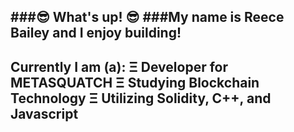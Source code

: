 ###😎 What's up! 😎
###My name is Reece Bailey and I enjoy building!
--------------------------------------------
Currently I am (a): 
Ξ Developer for METASQUATCH
Ξ Studying Blockchain Technology 
Ξ Utilizing Solidity, C++, and Javascript
--------------------------------------------



<!--
**Rbailey8857/Rbailey8857** is a ✨ _special_ ✨ repository because its `README.md` (this file) appears on your GitHub profile.

Here are some ideas to get you started:

- 🔭 I’m currently working on ...
- 🌱 I’m currently learning ...
- 👯 I’m looking to collaborate on ...
- 🤔 I’m looking for help with ...
- 💬 Ask me about ...
- 📫 How to reach me: ...
- 😄 Pronouns: ...
- ⚡ Fun fact: ...
-->
